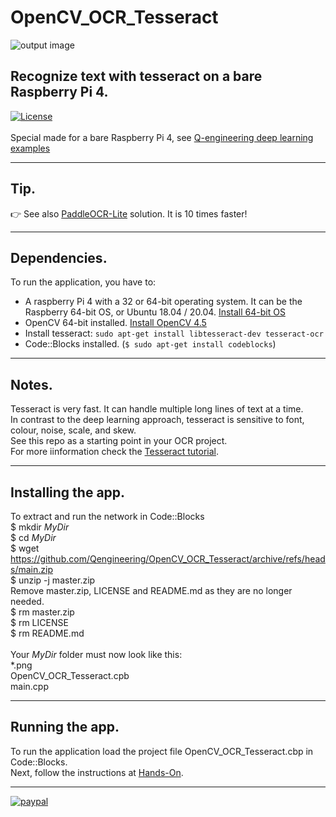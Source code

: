 # OpenCV_OCR_Tesseract
![output image]( https://qengineering.eu/github/OpenCV_Tes_1.png )
## Recognize text with tesseract on a bare Raspberry Pi 4. <br/>
[![License](https://img.shields.io/badge/License-BSD%203--Clause-blue.svg)](https://opensource.org/licenses/BSD-3-Clause)<br/><br/>
Special made for a bare Raspberry Pi 4, see [Q-engineering deep learning examples](https://qengineering.eu/deep-learning-examples-on-raspberry-32-64-os.html)

------------

## Tip.
:point_right: See also [PaddleOCR-Lite](https://github.com/Qengineering/PaddleOCR-Lite-Document) solution. It is 10 times faster!

------------

## Dependencies.

To run the application, you have to:
- A raspberry Pi 4 with a 32 or 64-bit operating system. It can be the Raspberry 64-bit OS, or Ubuntu 18.04 / 20.04. [Install 64-bit OS](https://qengineering.eu/install-raspberry-64-os.html) <br/>
- OpenCV 64-bit installed. [Install OpenCV 4.5](https://qengineering.eu/install-opencv-4.5-on-raspberry-64-os.html) <br/>
- Install tesseract: `sudo apt-get install libtesseract-dev tesseract-ocr`
- Code::Blocks installed. (```$ sudo apt-get install codeblocks```)


------------

## Notes.
Tesseract is very fast. It can handle multiple long lines of text at a time.<br> 
In contrast to the deep learning approach, tesseract is sensitive to font, colour, noise, scale, and skew.<br>
See this repo as a starting point in your OCR project.<br>
For more iinformation check the [Tesseract tutorial](https://tesseract-ocr.github.io/). 

------------

## Installing the app.
To extract and run the network in Code::Blocks <br/>
$ mkdir *MyDir* <br/>
$ cd *MyDir* <br/>
$ wget https://github.com/Qengineering/OpenCV_OCR_Tesseract/archive/refs/heads/main.zip <br/>
$ unzip -j master.zip <br/>
Remove master.zip, LICENSE and README.md as they are no longer needed. <br/> 
$ rm master.zip <br/>
$ rm LICENSE <br/>
$ rm README.md <br/> <br/>
Your *MyDir* folder must now look like this: <br/> 
*.png <br/>
OpenCV_OCR_Tesseract.cpb <br/>
main.cpp <br/>

------------

## Running the app.
To run the application load the project file OpenCV_OCR_Tesseract.cbp in Code::Blocks.<br/> 
Next, follow the instructions at [Hands-On](https://qengineering.eu/deep-learning-examples-on-raspberry-32-64-os.html#HandsOn).

------------

[![paypal](https://qengineering.eu/images/TipJarSmall4.png)](https://www.paypal.com/cgi-bin/webscr?cmd=_s-xclick&hosted_button_id=CPZTM5BB3FCYL) 
